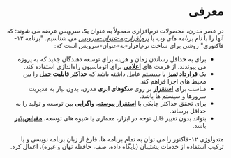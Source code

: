 <style>*{direction: rtl}</style>
معرفی
============

در عصر مدرن، محصولات نرم‌افزاری معمولاً به عنوان یک سرویس عرضه می شوند: که آنها را با نام *برنامه های وب* یا *[نرم‌افزار-به-عنوان-سرویس](https://fa.wikipedia.org/wiki/%D8%A7%D8%AC%D8%A7%D8%B1%D9%87_%D9%86%D8%B1%D9%85%E2%80%8C%D8%A7%D9%81%D8%B2%D8%A7%D8%B1)* می شناسیم. "برنامه ۱۲-فاکتوری" روشی برای ساخت نرم‌افزار-به-عنوان-سرویس است که:

* برای به حداقل رساندن زمان و هزینه برای توسعه دهندگان جدید که به پروژه می پیوندند، از فرمت های **[اعلامی](https://fa.wikipedia.org/wiki/%D8%A8%D8%B1%D9%86%D8%A7%D9%85%D9%87%E2%80%8C%D9%86%D9%88%DB%8C%D8%B3%DB%8C_%D8%A7%D8%B9%D9%84%D8%A7%D9%86%DB%8C)** برای
  اتوماسیون راه‌اندازی استفاده کند.
* یک **قرارداد تمیز** با سیستم عامل داشته باشد که **حداکثر قابلیت [حمل](https://fa.wikipedia.org/wiki/%D9%82%D8%A7%D8%A8%D9%84%DB%8C%D8%AA_%D8%AD%D9%85%D9%84_%D9%86%D8%B1%D9%85%E2%80%8C%D8%A7%D9%81%D8%B2%D8%A7%D8%B1)** را بین محیط های اجرا فراهم کند.
* مناسب برای **[استقرار](https://fa.wikipedia.org/wiki/%D8%A8%D9%87%E2%80%8C%DA%A9%D8%A7%D8%B1%D8%A7%D9%86%D8%AF%D8%A7%D8%B2%DB%8C_%D9%86%D8%B1%D9%85%E2%80%8C%D8%A7%D9%81%D8%B2%D8%A7%D8%B1)** بر روی **سکوهای ابری** مدرن، بدون نیاز به مدیریت سرورها و سیستم ها باشد.
* برای تحقق حداکثر چابکی با **[استقرار پیوسته](https://fa.wikipedia.org/wiki/%D8%A7%D8%B3%D8%AA%D9%82%D8%B1%D8%A7%D8%B1_%D9%BE%DB%8C%D9%88%D8%B3%D8%AA%D9%87)**، **واگرایی** بین توسعه و تولید را به حداقل برساند.
* بتواند بدون تغییر قابل توجه در ابزار، معماری یا شیوه های توسعه، **[مقیاس‌پذیر](https://fa.wikipedia.org/wiki/%D9%85%D9%82%DB%8C%D8%A7%D8%B3%E2%80%8C%D9%BE%D8%B0%DB%8C%D8%B1%DB%8C)** باشد.

متدولوژی ۱۲-فاکتور را می توان به تمام برنامه ها، فارغ از زبان برنامه نویسی و یا ترکیب استفاده از خدمات پشتیبان (پایگاه داده، صف، حافظه نهان و غیره)، اعمال کرد.